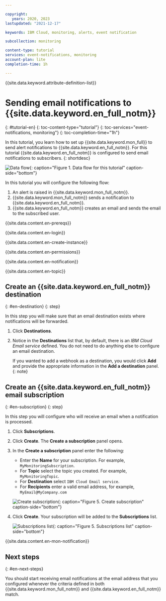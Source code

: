 ```yaml
---

copyright:
   years: 2020, 2023
lastupdated: "2021-12-17"

keywords: IBM Cloud, monitoring, alerts, event notification

subcollection: monitoring

content-type: tutorial
services: event-notifications, monitoring
account-plan: lite
completion-time: 1h

---
```


{{site.data.keyword.attribute-definition-list}}

# Sending email notifications to {{site.data.keyword.en_full_notm}}
{: #tutorial-en}
{: toc-content-type="tutorial"}
{: toc-services="event-notifications, monitoring"}
{: toc-completion-time="1h"}

In this tutorial, you learn how to set up {{site.data.keyword.mon_full}} to send alert notifications to {{site.data.keyword.en_full_notm}}. For this tutorial {{site.data.keyword.en_full_notm}} is configured to send email notifications to subscribers.
{: shortdesc}

![Data flow](../images/event_notification.svg){: caption="Figure 1. Data flow for this tutorial" caption-side="bottom"}

In this tutorial you will configure the following flow:

1. An alert is raised in {{site.data.keyword.mon_full_notm}}.
2. {{site.data.keyword.mon_full_notm}} sends a notification to {{site.data.keyword.en_full_notm}}.
3. {{site.data.keyword.en_full_notm}} creates an email and sends the email to the subscribed user.

{{site.data.content.en-prereqs}}

{{site.data.content.en-login}}

{{site.data.content.en-create-instance}}

{{site.data.content.en-permissions}}

{{site.data.content.en-notification}}

{{site.data.content.en-topic}}

## Create an {{site.data.keyword.en_full_notm}} destination
{: #en-destination}
{: step}

In this step you will make sure that an email destination exists where notifications will be forwarded.

1. Click **Destinations**.
2. Notice in the **Destinations** list that, by default, there is an *IBM Cloud Email service* defined.  You do not need to do anything else to configure an email destination.

   If you wanted to add a webhook as a destination, you would click **Add** and provide the appropriate information in the **Add a destination** panel.
   {: note}


## Create an {{site.data.keyword.en_full_notm}} email subscription
{: #en-subscription}
{: step}

In this step you will configure who will receive an email when a notification is processed.

1. Click **Subscriptions**.
2. Click **Create**. The **Create a subscription** panel opens.
3. In the **Create a subscription** panel enter the following:

    * Enter the **Name** for your subscription.  For example, `MyMonitoringSubscription`.
    * For **Topic** select the topic you created.  For example, `MyMonitoringTopic`.
    * For **Destination** select `IBM Cloud Email service`.
    * For **Recipients** enter a valid email address, for example, `MyEmail@MyCompany.com`

    ![Create subscription](../images/create_subscription.png){: caption="Figure 5. Create subscription" caption-side="bottom"}

4. Click **Create**.  Your subscription will be added to the **Subscriptions** list.

    ![Subscriptions list](../images/subscriptions.png){: caption="Figure 5. Subscriptions list" caption-side="bottom"}

{{site.data.content.en-mon-notification}}

## Next steps
{: #en-next-steps}

You should start receiving email notifications at the email address that you configured whenever the criteria defined in both {{site.data.keyword.mon_full_notm}} and {{site.data.keyword.en_full_notm}} match.

